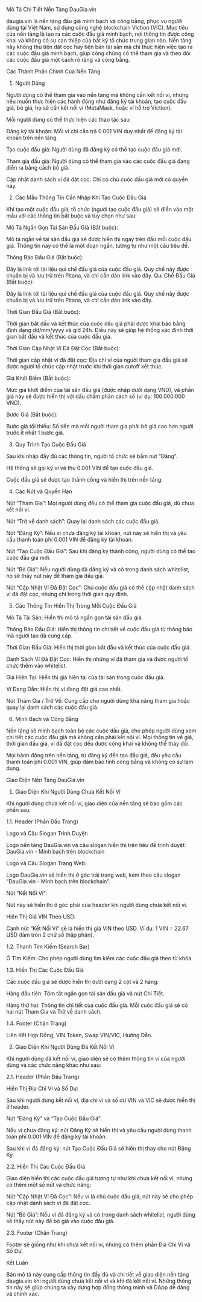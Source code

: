Mô Tả Chi Tiết Nền Tảng DauGia.vin

daugia.vin là nền tảng đấu giá minh bạch và công bằng, phục vụ người dùng tại Việt Nam, sử dụng công nghệ blockchain Viction (VIC). Mục tiêu của nền tảng là tạo ra các cuộc đấu giá minh bạch, nơi thông tin được công khai và không có sự can thiệp của bất kỳ tổ chức trung gian nào. Nền tảng này không thu tiền đặt cọc hay tiền bán tài sản mà chỉ thực hiện việc tạo ra các cuộc đấu giá minh bạch, giúp công chúng có thể tham gia và theo dõi các cuộc đấu giá một cách rõ ràng và công bằng.

Các Thành Phần Chính Của Nền Tảng
1. Người Dùng

Người dùng có thể tham gia vào nền tảng mà không cần kết nối ví, nhưng nếu muốn thực hiện các hành động như đăng ký tài khoản, tạo cuộc đấu giá, bỏ giá, họ sẽ cần kết nối ví (MetaMask, hoặc ví hỗ trợ Viction).

Mỗi người dùng có thể thực hiện các thao tác sau:

Đăng ký tài khoản: Mỗi ví chỉ cần trả 0.001 VIN duy nhất để đăng ký tài khoản trên nền tảng.

Tạo cuộc đấu giá: Người dùng đã đăng ký có thể tạo cuộc đấu giá mới.

Tham gia đấu giá: Người dùng có thể tham gia vào các cuộc đấu giá đang diễn ra bằng cách bỏ giá.

Cập nhật danh sách ví đã đặt cọc: Chỉ có chủ cuộc đấu giá mới có quyền này.

2. Các Mẫu Thông Tin Cần Nhập Khi Tạo Cuộc Đấu Giá

Khi tạo một cuộc đấu giá, tổ chức (người tạo cuộc đấu giá) sẽ điền vào một mẫu với các thông tin bắt buộc và tùy chọn như sau:

Mô Tả Ngắn Gọn Tài Sản Đấu Giá (Bắt buộc):

Mô tả ngắn về tài sản đấu giá sẽ được hiển thị ngay trên đầu mỗi cuộc đấu giá. Thông tin này có thể là một đoạn ngắn, tương tự như một câu tiêu đề.

Thông Báo Đấu Giá (Bắt buộc):

Đây là link tới tài liệu qui chế đấu giá của cuộc đấu giá. Quy chế này được chuẩn bị và lưu trữ trên Pitana, và chỉ cần dán link vào đây.
Qui Chế Đấu Giá (Bắt buộc):

Đây là link tới tài liệu qui chế đấu giá của cuộc đấu giá. Quy chế này được chuẩn bị và lưu trữ trên Pitana, và chỉ cần dán link vào đây.

Thời Gian Đấu Giá (Bắt buộc):

Thời gian bắt đầu và kết thúc của cuộc đấu giá phải được khai báo bằng định dạng dd/mm/yyyy và giờ 24h. Điều này sẽ giúp hệ thống xác định thời gian bắt đầu và kết thúc của cuộc đấu giá.

Thời Gian Cập Nhật Ví Đã Đặt Cọc (Bắt buộc):

Thời gian cập nhật ví đã đặt cọc: Địa chỉ ví của người tham gia đấu giá sẽ được người tổ chức cập nhật trước khi thời gian cutoff kết thúc.

Giá Khởi Điểm (Bắt buộc):

Mức giá khởi điểm của tài sản đấu giá (được nhập dưới dạng VND), và phần giá này sẽ được hiển thị với dấu chấm phân cách số (ví dụ: 100.000.000 VND).

Bước Giá (Bắt buộc):

Bước giá tối thiểu: Số tiền mà mỗi người tham gia phải bỏ giá cao hơn người trước ít nhất 1 bước giá.

3. Quy Trình Tạo Cuộc Đấu Giá

Sau khi nhập đầy đủ các thông tin, người tổ chức sẽ bấm nút “Đăng”.

Hệ thống sẽ gọi ký ví và thu 0.001 VIN để tạo cuộc đấu giá.

Cuộc đấu giá sẽ được tạo thành công và hiển thị trên nền tảng.

4. Các Nút và Quyền Hạn

Nút “Tham Gia”: Mọi người dùng đều có thể tham gia cuộc đấu giá, dù chưa kết nối ví.

Nút “Trở về danh sách”: Quay lại danh sách các cuộc đấu giá.

Nút “Đăng Ký”: Nếu ví chưa đăng ký tài khoản, nút này sẽ hiển thị và yêu cầu thanh toán phí 0.001 VIN để đăng ký tài khoản.

Nút “Tạo Cuộc Đấu Giá”: Sau khi đăng ký thành công, người dùng có thể tạo cuộc đấu giá mới.

Nút “Bỏ Giá”: Nếu người dùng đã đăng ký và có trong danh sách whitelist, họ sẽ thấy nút này để tham gia đấu giá.

Nút “Cập Nhật Ví Đã Đặt Cọc”: Chủ cuộc đấu giá có thể cập nhật danh sách ví đã đặt cọc, nhưng chỉ trong thời gian quy định.

5. Các Thông Tin Hiển Thị Trong Mỗi Cuộc Đấu Giá

Mô Tả Tài Sản: Hiển thị mô tả ngắn gọn tài sản đấu giá.

Thông Báo Đấu Giá: Hiển thị thông tin chi tiết về cuộc đấu giá từ thông báo mà người tạo đã cung cấp.

Thời Gian Đấu Giá: Hiển thị thời gian bắt đầu và kết thúc của cuộc đấu giá.

Danh Sách Ví Đã Đặt Cọc: Hiển thị những ví đã tham gia và được người tổ chức thêm vào whitelist.

Giá Hiện Tại: Hiển thị giá hiện tại của tài sản trong cuộc đấu giá.

Ví Đang Dẫn: Hiển thị ví đang đặt giá cao nhất.

Nút Tham Gia / Trở Về: Cung cấp cho người dùng khả năng tham gia hoặc quay lại danh sách các cuộc đấu giá.

6. Minh Bạch và Công Bằng

Nền tảng sẽ minh bạch toàn bộ các cuộc đấu giá, cho phép người dùng xem chi tiết các cuộc đấu giá mà không cần phải kết nối ví. Mọi thông tin về giá, thời gian đấu giá, ví đã đặt cọc đều được công khai và không thể thay đổi.

Mọi hành động trên nền tảng, từ đăng ký đến tạo đấu giá, đều yêu cầu thanh toán phí 0.001 VIN, giúp đảm bảo tính công bằng và không có sự lạm dụng.

Giao Diện Nền Tảng DauGia.vin
1. Giao Diện Khi Người Dùng Chưa Kết Nối Ví

Khi người dùng chưa kết nối ví, giao diện của nền tảng sẽ bao gồm các phần sau:

1.1. Header (Phần Đầu Trang)

Logo và Câu Slogan Trình Duyệt:

Logo nền tảng DauGia.vin và câu slogan hiển thị trên tiêu đề trình duyệt:
DauGia.vin - Minh bạch trên blockchain

Logo và Câu Slogan Trang Web:

Logo DauGia.vin sẽ hiển thị ở góc trái trang web, kèm theo câu slogan “DauGia.vin - Minh bạch trên blockchain”.

Nút “Kết Nối Ví”:

Nút này sẽ hiển thị ở góc phải của header khi người dùng chưa kết nối ví.

Hiển Thị Giá VIN Theo USD:

Cạnh nút “Kết Nối Ví” sẽ là hiển thị giá VIN theo USD.
Ví dụ: 1 VIN = 22.67 USD (làm tròn 2 chữ số thập phân).

1.2. Thanh Tìm Kiếm (Search Bar)

Ô Tìm Kiếm: Cho phép người dùng tìm kiếm các cuộc đấu giá theo từ khóa.

1.3. Hiển Thị Các Cuộc Đấu Giá

Các cuộc đấu giá sẽ được hiển thị dưới dạng 2 cột và 2 hàng:

Hàng đầu tiên: Tóm tắt ngắn gọn tài sản đấu giá và nút Chi Tiết.

Hàng thứ hai: Thông tin chi tiết của cuộc đấu giá.
Mỗi cuộc đấu giá sẽ có hai nút Tham Gia và Trở về danh sách.

1.4. Footer (Chân Trang)

Liên Kết Hợp Đồng, VIN Token, Swap VIN/VIC, Hướng Dẫn.

2. Giao Diện Khi Người Dùng Đã Kết Nối Ví

Khi người dùng đã kết nối ví, giao diện sẽ có thêm thông tin ví của người dùng và các chức năng khác như sau:

2.1. Header (Phần Đầu Trang)

Hiển Thị Địa Chỉ Ví và Số Dư:

Sau khi người dùng kết nối ví, địa chỉ ví và số dư VIN và VIC sẽ được hiển thị ở header.

Nút “Đăng Ký” và “Tạo Cuộc Đấu Giá”:

Nếu ví chưa đăng ký: nút Đăng Ký sẽ hiển thị và yêu cầu người dùng thanh toán phí 0.001 VIN để đăng ký tài khoản.

Sau khi ví đã đăng ký: nút Tạo Cuộc Đấu Giá sẽ hiển thị thay cho nút Đăng Ký.

2.2. Hiển Thị Các Cuộc Đấu Giá

Giao diện hiển thị các cuộc đấu giá tương tự như khi chưa kết nối ví, nhưng có thêm một số nút và chức năng:

Nút “Cập Nhật Ví Đã Cọc”: Nếu ví là chủ cuộc đấu giá, nút này sẽ cho phép cập nhật danh sách ví đã đặt cọc.

Nút “Bỏ Giá”: Nếu ví đã đăng ký và có trong danh sách whitelist, người dùng sẽ thấy nút này để bỏ giá vào cuộc đấu giá.

2.3. Footer (Chân Trang)

Footer sẽ giống như khi chưa kết nối ví, nhưng có thêm phần Địa Chỉ Ví và Số Dư.

Kết Luận

Bản mô tả này cung cấp thông tin đầy đủ và chi tiết về giao diện nền tảng daugia.vin khi người dùng chưa kết nối ví và khi đã kết nối ví. Những thông tin này sẽ giúp chúng ta xây dựng hợp đồng thông minh và DApp dễ dàng và chính xác.
